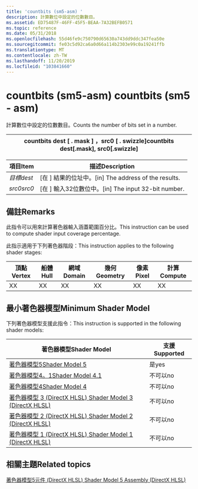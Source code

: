 ```yaml
---
title: 'countbits (sm5-asm) '
description: 計算數位中設定的位數數目。
ms.assetid: ED75487F-46FF-45F5-BEAA-7A32BEFB0571
ms.topic: reference
ms.date: 05/31/2018
ms.openlocfilehash: 55d46fe9c750790d65630a743dd9ddc347fea50e
ms.sourcegitcommit: fe03c5d92ca6a0d66a114b2303e99c0a19241ffb
ms.translationtype: MT
ms.contentlocale: zh-TW
ms.lasthandoff: 11/20/2019
ms.locfileid: "103841660"
---
```

# <a name="countbits-sm5---asm"></a><span data-ttu-id="b990e-103">countbits (sm5-asm) </span><span class="sxs-lookup"><span data-stu-id="b990e-103">countbits (sm5 - asm)</span></span>

<span data-ttu-id="b990e-104">計算數位中設定的位數數目。</span><span class="sxs-lookup"><span data-stu-id="b990e-104">Counts the number of bits set in a number.</span></span>



| <span data-ttu-id="b990e-105">countbits dest \[ . mask \] ，src0 \[ . swizzle\]</span><span class="sxs-lookup"><span data-stu-id="b990e-105">countbits dest\[.mask\], src0\[.swizzle\]</span></span> |
|-------------------------------------------|



 



| <span data-ttu-id="b990e-106">項目</span><span class="sxs-lookup"><span data-stu-id="b990e-106">Item</span></span>                                                            | <span data-ttu-id="b990e-107">描述</span><span class="sxs-lookup"><span data-stu-id="b990e-107">Description</span></span>                                   |
|-----------------------------------------------------------------|-----------------------------------------------|
| <span data-ttu-id="b990e-108"><span id="dest"></span><span id="DEST"></span>*目標*</span><span class="sxs-lookup"><span data-stu-id="b990e-108"><span id="dest"></span><span id="DEST"></span>*dest*</span></span><br/> | <span data-ttu-id="b990e-109">\[在 \] 結果的位址中。</span><span class="sxs-lookup"><span data-stu-id="b990e-109">\[in\] The address of the results.</span></span><br/> |
| <span data-ttu-id="b990e-110"><span id="src0"></span><span id="SRC0"></span>*src0*</span><span class="sxs-lookup"><span data-stu-id="b990e-110"><span id="src0"></span><span id="SRC0"></span>*src0*</span></span><br/> | <span data-ttu-id="b990e-111">\[在 \] 輸入32位數位中。</span><span class="sxs-lookup"><span data-stu-id="b990e-111">\[in\] The input 32-bit number.</span></span><br/>    |



 

## <a name="remarks"></a><span data-ttu-id="b990e-112">備註</span><span class="sxs-lookup"><span data-stu-id="b990e-112">Remarks</span></span>

<span data-ttu-id="b990e-113">此指令可以用來計算著色器輸入涵蓋範圍百分比。</span><span class="sxs-lookup"><span data-stu-id="b990e-113">This instruction can be used to compute shader input coverage percentage.</span></span>

<span data-ttu-id="b990e-114">此指示適用于下列著色器階段：</span><span class="sxs-lookup"><span data-stu-id="b990e-114">This instruction applies to the following shader stages:</span></span>



| <span data-ttu-id="b990e-115">頂點</span><span class="sxs-lookup"><span data-stu-id="b990e-115">Vertex</span></span> | <span data-ttu-id="b990e-116">船體</span><span class="sxs-lookup"><span data-stu-id="b990e-116">Hull</span></span> | <span data-ttu-id="b990e-117">網域</span><span class="sxs-lookup"><span data-stu-id="b990e-117">Domain</span></span> | <span data-ttu-id="b990e-118">幾何</span><span class="sxs-lookup"><span data-stu-id="b990e-118">Geometry</span></span> | <span data-ttu-id="b990e-119">像素</span><span class="sxs-lookup"><span data-stu-id="b990e-119">Pixel</span></span> | <span data-ttu-id="b990e-120">計算</span><span class="sxs-lookup"><span data-stu-id="b990e-120">Compute</span></span> |
|--------|------|--------|----------|-------|---------|
| <span data-ttu-id="b990e-121">X</span><span class="sxs-lookup"><span data-stu-id="b990e-121">X</span></span>      | <span data-ttu-id="b990e-122">X</span><span class="sxs-lookup"><span data-stu-id="b990e-122">X</span></span>    | <span data-ttu-id="b990e-123">X</span><span class="sxs-lookup"><span data-stu-id="b990e-123">X</span></span>      | <span data-ttu-id="b990e-124">X</span><span class="sxs-lookup"><span data-stu-id="b990e-124">X</span></span>        | <span data-ttu-id="b990e-125">X</span><span class="sxs-lookup"><span data-stu-id="b990e-125">X</span></span>     | <span data-ttu-id="b990e-126">X</span><span class="sxs-lookup"><span data-stu-id="b990e-126">X</span></span>       |



 

## <a name="minimum-shader-model"></a><span data-ttu-id="b990e-127">最小著色器模型</span><span class="sxs-lookup"><span data-stu-id="b990e-127">Minimum Shader Model</span></span>

<span data-ttu-id="b990e-128">下列著色器模型支援此指令：</span><span class="sxs-lookup"><span data-stu-id="b990e-128">This instruction is supported in the following shader models:</span></span>



| <span data-ttu-id="b990e-129">著色器模型</span><span class="sxs-lookup"><span data-stu-id="b990e-129">Shader Model</span></span>                                              | <span data-ttu-id="b990e-130">支援</span><span class="sxs-lookup"><span data-stu-id="b990e-130">Supported</span></span> |
|-----------------------------------------------------------|-----------|
| [<span data-ttu-id="b990e-131">著色器模型5</span><span class="sxs-lookup"><span data-stu-id="b990e-131">Shader Model 5</span></span>](d3d11-graphics-reference-sm5.md)        | <span data-ttu-id="b990e-132">是</span><span class="sxs-lookup"><span data-stu-id="b990e-132">yes</span></span>       |
| [<span data-ttu-id="b990e-133">著色器模型4。1</span><span class="sxs-lookup"><span data-stu-id="b990e-133">Shader Model 4.1</span></span>](dx-graphics-hlsl-sm4.md)              | <span data-ttu-id="b990e-134">不可以</span><span class="sxs-lookup"><span data-stu-id="b990e-134">no</span></span>        |
| [<span data-ttu-id="b990e-135">著色器模型4</span><span class="sxs-lookup"><span data-stu-id="b990e-135">Shader Model 4</span></span>](dx-graphics-hlsl-sm4.md)                | <span data-ttu-id="b990e-136">不可以</span><span class="sxs-lookup"><span data-stu-id="b990e-136">no</span></span>        |
| [<span data-ttu-id="b990e-137">著色器模型 3 (DirectX HLSL) </span><span class="sxs-lookup"><span data-stu-id="b990e-137">Shader Model 3 (DirectX HLSL)</span></span>](dx-graphics-hlsl-sm3.md) | <span data-ttu-id="b990e-138">不可以</span><span class="sxs-lookup"><span data-stu-id="b990e-138">no</span></span>        |
| [<span data-ttu-id="b990e-139">著色器模型 2 (DirectX HLSL) </span><span class="sxs-lookup"><span data-stu-id="b990e-139">Shader Model 2 (DirectX HLSL)</span></span>](dx-graphics-hlsl-sm2.md) | <span data-ttu-id="b990e-140">不可以</span><span class="sxs-lookup"><span data-stu-id="b990e-140">no</span></span>        |
| [<span data-ttu-id="b990e-141">著色器模型 1 (DirectX HLSL) </span><span class="sxs-lookup"><span data-stu-id="b990e-141">Shader Model 1 (DirectX HLSL)</span></span>](dx-graphics-hlsl-sm1.md) | <span data-ttu-id="b990e-142">不可以</span><span class="sxs-lookup"><span data-stu-id="b990e-142">no</span></span>        |



 

## <a name="related-topics"></a><span data-ttu-id="b990e-143">相關主題</span><span class="sxs-lookup"><span data-stu-id="b990e-143">Related topics</span></span>

<dl> <dt>

[<span data-ttu-id="b990e-144">著色器模型5元件 (DirectX HLSL) </span><span class="sxs-lookup"><span data-stu-id="b990e-144">Shader Model 5 Assembly (DirectX HLSL)</span></span>](shader-model-5-assembly--directx-hlsl-.md)
</dt> </dl>

 

 





